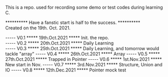 This is a repo. used for recording some demo or test codes during learning C.  

********** Have a fanstic start is half to the success. **********  
Created on the 19th. Oct. 2021.  

----- V0.1 ***** 19th.Oct.2021 ***** Init. the repo.  
----- V0.2 ***** 20th.Oct.2021 ***** Daily Learning  
----- V0.3 ***** 25th.Oct.2021 ***** Daily Learning, and tomorrow would tackle "array" 
----- V0.4 ***** 26th.Oct.2021 ***** Array
----- V0.5 ***** 27th.Oct.2021 ***** Trapped in Pointer
----- V0.6 *****  1st.Nov.2021 ***** New start in Nov. 
----- V0.7 *****  3rd.Nov.2021 ***** Structure, Union and IO
----- V0.8 ***** 12th.Dec.2021 ***** Pointer mock test
